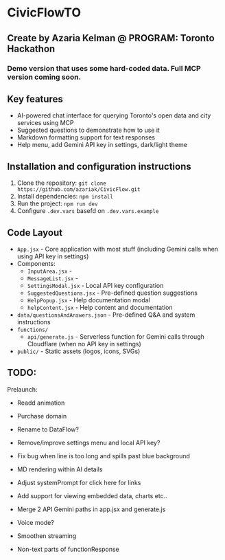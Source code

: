 # CivicFlowTO
## Create by Azaria Kelman @ PROGRAM: Toronto Hackathon

### Demo version that uses some hard-coded data. Full MCP version coming soon.

## Key features
- AI-powered chat interface for querying Toronto's open data and city services using MCP
- Suggested questions to demonstrate how to use it
- Markdown formatting support for text responses
- Help menu, add Gemini API key in settings, dark/light theme

## Installation and configuration instructions 
1. Clone the repository: `git clone https://github.com/azariak/CivicFlow.git`
2. Install dependencies: `npm install`
3. Run the project: `npm run dev`
4. Configure `.dev.vars` basefd on `.dev.vars.example`

## Code Layout
  - `App.jsx` - Core application with most stuff (including Gemini calls when using API key in settings)
  - Components:
    - `InputArea.jsx` - 
    - `MessageList.jsx` - 
    - `SettingsModal.jsx` - Local API key configuration
    - `SuggestedQuestions.jsx` - Pre-defined question suggestions
    - `HelpPopup.jsx` - Help documentation modal
    - `helpContent.jsx` - Help content and documentation
  - `data/questionsAndAnswers.json` - Pre-defined Q&A and system instructions
- `functions/` 
  - `api/generate.js` - Serverless function for Gemini calls through Cloudflare (when no API key in settings)
- `public/` - Static assets (logos, icons, SVGs)

## TODO:
Prelaunch:
- Readd animation
- Purchase domain
- Rename to DataFlow?
- Remove/improve settings menu and local API key?
- Fix bug when line is too long and spills past blue background
- MD rendering within AI details

- Adjust systemPrompt for click here for links
- Add support for viewing embedded data, charts etc.. 
- Merge 2 API Gemini paths in app.jsx and generate.js
- Voice mode?
- Smoothen streaming
- Non-text parts of functionResponse
